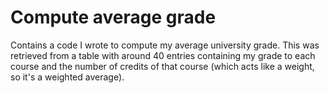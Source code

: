 # Compute average grade

Contains a code I wrote to compute my average university grade. This was retrieved from a table with around 40 entries containing my grade to each course and the number of credits of that course (which acts like a weight, so it's a weighted average).